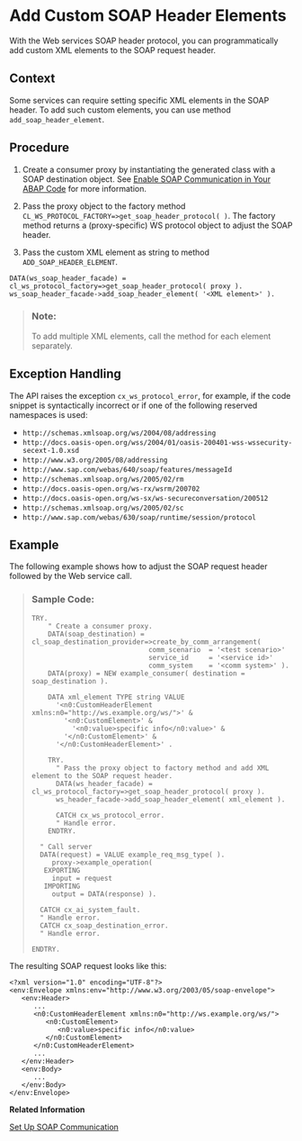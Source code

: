 <!-- loio3dadfa903a11457d92248bccaa44fa27 -->

# Add Custom SOAP Header Elements

With the Web services SOAP header protocol, you can programmatically add custom XML elements to the SOAP request header.



<a name="loio3dadfa903a11457d92248bccaa44fa27__section_r3v_c5v_gsb"/>

## Context

Some services can require setting specific XML elements in the SOAP header. To add such custom elements, you can use method `add_soap_header_element`.



<a name="loio3dadfa903a11457d92248bccaa44fa27__section_pzt_d5v_gsb"/>

## Procedure

1.  Create a consumer proxy by instantiating the generated class with a SOAP destination object. See [Enable SOAP Communication in Your ABAP Code](enable-soap-communication-in-your-abap-code-6ab460e.md) for more information.

2.  Pass the proxy object to the factory method `CL_WS_PROTOCOL_FACTORY=>get_soap_header_protocol( )`. The factory method returns a \(proxy-specific\) WS protocol object to adjust the SOAP header.
3.  Pass the custom XML element as string to method `ADD_SOAP_HEADER_ELEMENT`.

```abap
DATA(ws_soap_header_facade) = cl_ws_protocol_factory=>get_soap_header_protocol( proxy ).
ws_soap_header_facade->add_soap_header_element( '<XML element>' ).
```

> ### Note:  
> To add multiple XML elements, call the method for each element separately.



## Exception Handling

The API raises the exception `cx_ws_protocol_error`, for example, if the code snippet is syntactically incorrect or if one of the following reserved namespaces is used:

-   `http://schemas.xmlsoap.org/ws/2004/08/addressing`
-   `http://docs.oasis-open.org/wss/2004/01/oasis-200401-wss-wssecurity-secext-1.0.xsd`
-   `http://www.w3.org/2005/08/addressing`
-   `http://www.sap.com/webas/640/soap/features/messageId`
-   `http://schemas.xmlsoap.org/ws/2005/02/rm`
-   `http://docs.oasis-open.org/ws-rx/wsrm/200702`
-   `http://docs.oasis-open.org/ws-sx/ws-secureconversation/200512`
-   `http://schemas.xmlsoap.org/ws/2005/02/sc`
-   `http://www.sap.com/webas/630/soap/runtime/session/protocol`



<a name="loio3dadfa903a11457d92248bccaa44fa27__section_pld_35v_gsb"/>

## Example

The following example shows how to adjust the SOAP request header followed by the Web service call.

> ### Sample Code:  
> ```abap
> TRY.
>     " Create a consumer proxy.
>     DATA(soap_destination) = cl_soap_destination_provider=>create_by_comm_arrangement(
>                              comm_scenario  = '<test scenario>'
>                              service_id     = '<service id>'
>                              comm_system    = '<comm system>' ).
>     DATA(proxy) = NEW example_consumer( destination = soap_destination ).
>      
>     DATA xml_element TYPE string VALUE
>       '<n0:CustomHeaderElement xmlns:n0="http://ws.example.org/ws/">' &
>         '<n0:CustomElement>' &
>           '<n0:value>specific info</n0:value>' &
>         '</n0:CustomElement>' &
>       '</n0:CustomHeaderElement>' .
>  
>     TRY.
>       " Pass the proxy object to factory method and add XML element to the SOAP request header.
>       DATA(ws_header_facade) = cl_ws_protocol_factory=>get_soap_header_protocol( proxy ).
>       ws_header_facade->add_soap_header_element( xml_element ).
>      
>       CATCH cx_ws_protocol_error.
>       " Handle error.
>     ENDTRY.
>  
>   " Call server
>   DATA(request) = VALUE example_req_msg_type( ).
>      proxy->example_operation(
>    EXPORTING
>      input = request
>    IMPORTING
>      output = DATA(response) ).
>  
>   CATCH cx_ai_system_fault.
>   " Handle error.
>   CATCH cx_soap_destination_error.
>   " Handle error.
>  
> ENDTRY.
> ```

The resulting SOAP request looks like this:

```
<?xml version="1.0" encoding="UTF-8"?>
<env:Envelope xmlns:env="http://www.w3.org/2003/05/soap-envelope">
   <env:Header>
      ...
      <n0:CustomHeaderElement xmlns:n0="http://ws.example.org/ws/">
         <n0:CustomElement>
            <n0:value>specific info</n0:value>
         </n0:CustomElement>
      </n0:CustomHeaderElement>
      ...
   </env:Header>
   <env:Body>
      ...
   </env:Body>
</env:Envelope>
```

**Related Information**  


[Set Up SOAP Communication](set-up-soap-communication-8b6723b.md "Developers can consume SOAP-based Web services for outbound communication from the ABAP environment.")

